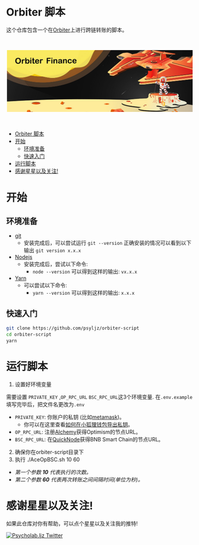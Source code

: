 # Orbiter 脚本

这个仓库包含一个在[Orbiter](https://www.orbiter.finance/)上进行跨链转账的脚本。

<br/>
<p align="center">
<img src="./image/orbiter.jpeg" width="500" alt="imcoding move ">
</a>
</p>
<br/>

- [Orbiter 脚本](#orbiter-脚本)
- [开始](#开始)
  - [环境准备](#环境准备)
  - [快速入门](#快速入门)
- [运行脚本](#运行脚本)
- [感谢星星以及关注!](#感谢星星以及关注)

# 开始

## 环境准备

- [git](https://git-scm.com/book/en/v2/Getting-Started-Installing-Git)
  - 安装完成后，可以尝试运行 `git --version` 正确安装的情况可以看到以下输出 `git version x.x.x`
- [Nodejs](https://nodejs.org/en/)
  - 安装完成后，尝试以下命令:
    - `node --version` 可以得到这样的输出: `vx.x.x`
- [Yarn](https://classic.yarnpkg.com/lang/en/docs/install/)
  - 可以尝试以下命令:
    - `yarn --version` 可以得到这样的输出: `x.x.x`
    
## 快速入门

```bash
git clone https://github.com/psyljz/orbiter-script
cd orbiter-script
yarn
```


# 运行脚本

1. 设置好环境变量

需要设置 `PRIVATE_KEY` ,`OP_RPC_URL` `BSC_RPC_URL`这3个环境变量.  在`.env.example`填写完毕后，把文件名更改为`.env`

- `PRIVATE_KEY`: 你账户的私钥 (比如[metamask](https://metamask.io/))。
  - 你可以在这里查看[如何在小狐狸钱包导出私钥](https://metamask.zendesk.com/hc/en-us/articles/360015289632-How-to-Export-an-Account-Private-Key)。
- `OP_RPC_URL`:  注册[Alchemy](https://alchemy.com/?r=0ede4fdf6cd368f9)获得Optimism的节点URL。
- `BSC_RPC_URL`:  在[QuickNode](https://www.quicknode.com/)获得BNB Smart Chain的节点URL。

2. 确保你在orbiter-script目录下
3. 执行 ./AceOpBSC.sh 10 60  
  - *第一个参数 **10** 代表执行的次数。* 
  - *第二个参数 **60** 代表两次转账之间间隔时间(单位为秒)。*

# 感谢星星以及关注!

如果此仓库对你有帮助，可以点个星星以及关注我的推特!

[![Psycholab.ljz Twitter](https://img.shields.io/badge/Twitter-1DA1F2?style=for-the-badge&logo=twitter&logoColor=white)](https://twitter.com/ljzbtc)







